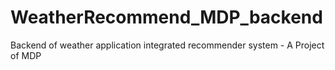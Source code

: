# WeatherRecommend_MDP_backend
Backend of weather application integrated recommender system - A Project of MDP
